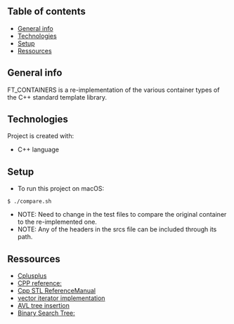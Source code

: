 ## Table of contents
* [General info](#general-info)
* [Technologies](#technologies)
* [Setup](#setup)
* [Ressources](#Ressources)

## General info
FT_CONTAINERS is a re-implementation of the various container types of the C++ standard template library. 

## Technologies
Project is created with:
* C++ language
	
## Setup
* To run this project on macOS:
```
$ ./compare.sh
```

* NOTE: Need to change in the test files to compare the original container to the re-implemented one.
* NOTE: Any of the headers in the srcs file can be included through its path.


## Ressources
* [Cplusplus](https://www.cplusplus.com/)
* [CPP reference:]( https://cppreference.com/)
* [Cpp STL ReferenceManual](https://www.cppreference.com/Cpp_STL_ReferenceManual.pdf)
* [vector iterator implementation](https://internalpointers.com/post/writing-custom-iterators-modern-cpp)
* [AVL tree insertion](http://www.mathcs.emory.edu/~cheung/Courses/253/Syllabus/Trees/AVL-insert.html)
* [Binary Search Tree:](https://algorithmtutor.com/Data-Structures/Tree/Binary-Search-Trees/)

